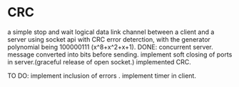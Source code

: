 # CRC
a simple stop and wait logical data link channel between a client and a server using socket api with CRC error deterction, with the generator polynomial being 100000111 (x^8+x^2+x+1).
DONE:
concurrent server.
message converted into bits before sending.
implement soft closing of ports in server.(graceful release of open socket.)
implemented CRC.

 TO DO:
 implement inclusion of errors .
 implement timer in client.
